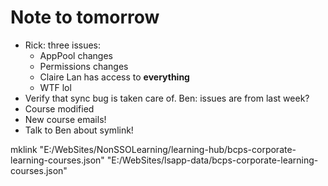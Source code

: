 # Note to tomorrow

- Rick: three issues:
    - AppPool changes
    - Permissions changes
    - Claire Lan has access to **everything**
    - WTF lol
- Verify that sync bug is taken care of. Ben: issues are from last week?
- Course modified
- New course emails!
- Talk to Ben about symlink!



mklink "E:/WebSites/NonSSOLearning/learning-hub/bcps-corporate-learning-courses.json" "E:/WebSites/lsapp-data/bcps-corporate-learning-courses.json"